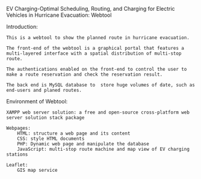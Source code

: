 ﻿EV Charging-Optimal Scheduling, Routing, and Charging for Electric Vehicles in Hurricane Evacuation: Webtool

Introduction:

    This is a webtool to show the planned route in hurricane evacuation. 

    The front-end of the webtool is a graphical portal that features a multi-layered interface with a spatial distribution of multi-stop route.  

    The authentications enabled on the front-end to control the user to make a route reservation and check the reservation result. 

    The back end is MySQL database to  store huge volumes of date, such as end-users and planed routes.





Environment of Webtool:

    XAMPP web server solution: a free and open-source cross-platform web server solution stack package 

    Webpages: 
        HTML: structure a web page and its content  
        CSS: style HTML documents
        PHP: Dynamic web page and manipulate the database
        JavaScript: multi-stop route machine and map view of EV charging stations  

    Leaflet: 
        GIS map service

